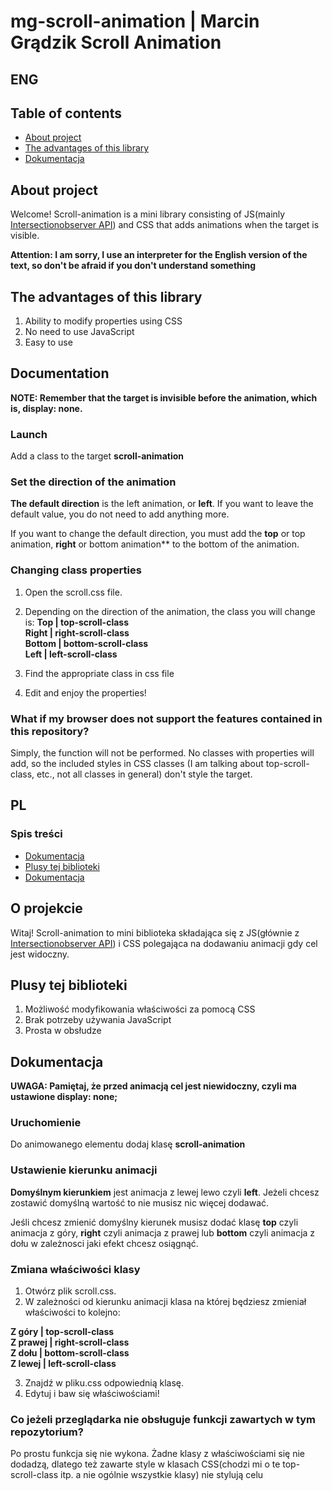 # mg-scroll-animation | Marcin Grądzik Scroll Animation
ENG
--

## Table of contents

- [About project](#o-projekcie)
- [The advantages of this library](#the-advantages-of-this-library)
- [Dokumentacja](#dokumentacja)

## About project

Welcome! Scroll-animation is a mini library consisting of JS(mainly [Intersectionobserver API](https://developer.mozilla.org/en-US/docs/Web/API/Intersection_Observer_API)) and CSS that adds animations when the target is visible.

**Attention: I am sorry, I use an interpreter for the English version of the text, so don't be afraid if you don't understand something** 

## The advantages of this library 

1. Ability to modify properties using CSS 
2. No need to use JavaScript 
3. Easy to use

## Documentation

**NOTE: Remember that the target is invisible before the animation, which is, display: none.**

### Launch

Add a class to the target **scroll-animation**

### Set the direction of the animation

**The default direction** is the left animation, or **left**. If you want to leave the default value, you do not need to add anything more.

If you want to change the default direction, you must add the **top** or top animation, **right** or bottom animation** to the bottom of the animation.

### Changing class properties
1. Open the scroll.css file. 
2. Depending on the direction of the animation, the class you will change is:
**Top | top-scroll-class** <br> 
**Right | right-scroll-class** <br> 
**Bottom | bottom-scroll-class** <br> 
**Left | left-scroll-class** <br> 

3. Find the appropriate class in css file
4. Edit and enjoy the properties!

### What if my browser does not support the features contained in this repository?
Simply, the function will not be performed. No classes with properties will add, so the included styles in CSS classes (I am talking about top-scroll-class, etc., not all classes in general) don't style the target.

PL
--
### Spis treści

- [Dokumentacja](#o-projekcie)
- [Plusy tej biblioteki](#plusy-tej-biblioteki)
- [Dokumentacja](#dokumentacja)

## O projekcie
Witaj! Scroll-animation to mini biblioteka składająca się z JS(głównie z [Intersectionobserver API](https://developer.mozilla.org/en-US/docs/Web/API/Intersection_Observer_API)) i CSS polegająca na dodawaniu animacji gdy cel jest widoczny. 

## Plusy tej biblioteki

1. Możliwość modyfikowania właściwości za pomocą CSS
2. Brak potrzeby używania JavaScript
3. Prosta w obsłudze

## Dokumentacja

**UWAGA: Pamiętaj, że przed animacją cel jest niewidoczny, czyli ma ustawione display: none;**

### Uruchomienie

Do animowanego elementu dodaj klasę **scroll-animation**

### Ustawienie kierunku animacji

**Domyślnym kierunkiem** jest animacja z lewej lewo czyli **left**.
Jeżeli chcesz zostawić domyślną wartość to nie musisz nic więcej dodawać.

Jeśli chcesz zmienić domyślny kierunek musisz dodać klasę **top** czyli animacja z góry, **right** czyli animacja z prawej lub **bottom** czyli animacja z dołu w zależnosci jaki efekt chcesz osiągnąć.

### Zmiana właściwości klasy

1. Otwórz plik scroll.css. 
2. W zależności od kierunku animacji klasa na której będziesz zmieniał właściwości to kolejno: 

**Z góry | top-scroll-class** <br>
**Z prawej | right-scroll-class** <br>
**Z dołu | bottom-scroll-class** <br>
**Z lewej | left-scroll-class** <br>

3. Znajdź w pliku.css odpowiednią klasę. 
4. Edytuj i baw się właściwościami!

### Co jeżeli przeglądarka nie obsługuje funkcji zawartych w tym repozytorium?

Po prostu funkcja się nie wykona. Żadne klasy z właściwościami się nie dodadzą, dlatego też zawarte style w klasach CSS(chodzi mi o te top-scroll-class itp. a nie ogólnie wszystkie klasy) nie stylują celu
